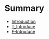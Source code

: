 # Summary

* [Introduction](README.md)
* [T\_Introduce](Tools/Introduce.md)
* [F-Introduce](Function/Introduce.md)

